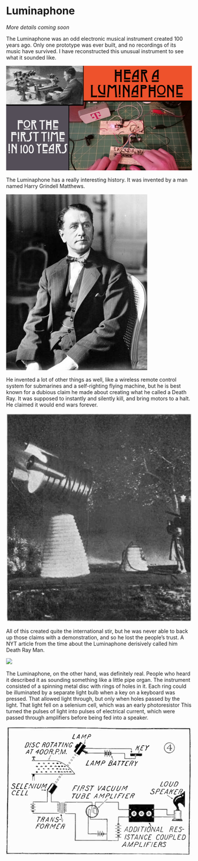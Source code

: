 # Luminaphone

*More details coming soon*

The Luminaphone was an odd electronic musical instrument created 100 years ago. Only one prototype was ever built, and no recordings of its music have survived. I have reconstructed this unusual instrument to see what it sounded like.

![](https://raw.githubusercontent.com/nickbild/luminaphone/refs/heads/main/media/logo.jpg)

The Luminaphone has a really interesting history. It was invented by a man named Harry Grindell Matthews. 

![](https://raw.githubusercontent.com/nickbild/luminaphone/refs/heads/main/media/Harry_Grindell_Matthews_1924.jpg)

He invented a lot of other things as well, like a wireless remote control system for submarines and a self-righting flying machine, but he is best known for a dubious claim he made about creating what he called a Death Ray. It was supposed to instantly and silently kill, and bring motors to a halt. He claimed it would end wars forever. 

![](https://raw.githubusercontent.com/nickbild/luminaphone/refs/heads/main/media/death_ray.jpg)

All of this created quite the international stir, but he was never able to back up those claims with a demonstration, and so he lost the people’s trust. A NYT article from the time about the Luminaphone derisively called him Death Ray Man.

![](https://raw.githubusercontent.com/nickbild/luminaphone/refs/heads/main/media/luminaphone_matthews.jpg)

The Luminaphone, on the other hand, was definitely real. People who heard it described it as sounding something like a little pipe organ. The instrument consisted of a spinning metal disc with rings of holes in it. Each ring could be illuminated by a separate light bulb when a key on a keyboard was pressed. That allowed light through, but only when holes passed by the light. That light fell on a selenium cell, which was an early photoresistor This turned the pulses of light into pulses of electrical current, which were passed through amplifiers before being fed into a speaker.

![](https://raw.githubusercontent.com/nickbild/luminaphone/refs/heads/main/media/original_circuit.png)
